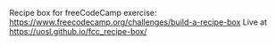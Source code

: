 Recipe box for freeCodeCamp exercise: https://www.freecodecamp.org/challenges/build-a-recipe-box
Live at https://uosl.github.io/fcc_recipe-box/
